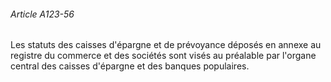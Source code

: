 ###### Article A123-56

Les statuts des caisses d'épargne et de prévoyance déposés en annexe au registre du commerce et des sociétés sont visés au préalable par l'organe central des caisses d'épargne et des banques populaires.

